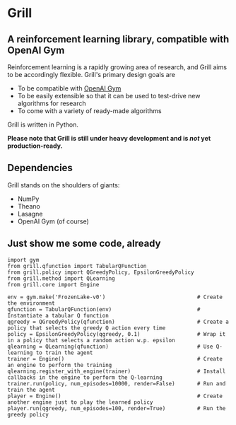 Grill
=====

A reinforcement learning library, compatible with OpenAI Gym
------------------------------------------------------------

Reinforcement learning is a rapidly growing area of research, and Grill aims to be accordingly flexible. Grill's primary design goals are
 * To be compatible with [OpenAI Gym](https://gym.openai.com/)
 * To be easily extensible so that it can be used to test-drive new algorithms for research
 * To come with a variety of ready-made algorithms

Grill is written in Python.

**Please note that Grill is still under heavy development and is _not_ yet production-ready.**

Dependencies
------------
Grill stands on the shoulders of giants:
 * NumPy
 * Theano
 * Lasagne
 * OpenAI Gym (of course)

Just show me some code, already
-------------------------------
    import gym
    from grill.qfunction import TabularQFunction
    from grill.policy import QGreedyPolicy, EpsilonGreedyPolicy
    from grill.method import QLearning
    from grill.core import Engine
    
    env = gym.make('FrozenLake-v0')                             # Create the environment
    qfunction = TabularQFunction(env)                           # Instantiate a tabular Q function
    qgreedy = QGreedyPolicy(qfunction)                          # Create a policy that selects the greedy Q action every time
    policy = EpsilonGreedyPolicy(qgreedy, 0.1)                  # Wrap it in a policy that selects a random action w.p. epsilon
    qlearning = QLearning(qfunction)                            # Use Q-learning to train the agent
    trainer = Engine()                                          # Create an engine to perform the training
    qlearning.register_with_engine(trainer)                     # Install callbacks in the engine to perform the Q-learning
    trainer.run(policy, num_episodes=10000, render=False)       # Run and train the agent
    player = Engine()                                           # Create another engine just to play the learned policy
    player.run(qgreedy, num_episodes=100, render=True)          # Run the greedy policy
